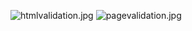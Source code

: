 ![htmlvalidation.jpg](https://github.com/{yuliayarmak}/{lab3}/raw/{master}/{img}/htmlvalidation.jpg)
![pagevalidation.jpg](https://github.com/{yuliayarmak}/{lab3}/raw/{master}/{img}/pagevalidation.jpg)
